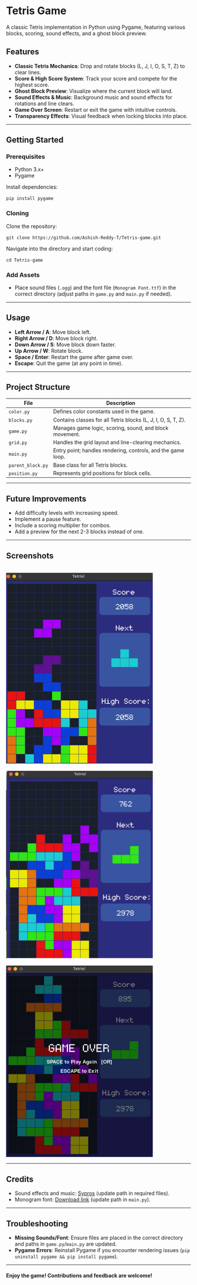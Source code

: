 # Tetris Game

A classic Tetris implementation in Python using Pygame, featuring various blocks, scoring, sound effects, and a ghost block preview.

## Features

- **Classic Tetris Mechanics**: Drop and rotate blocks (L, J, I, O, S, T, Z) to clear lines.
- **Score & High Score System**: Track your score and compete for the highest score.
- **Ghost Block Preview**: Visualize where the current block will land.
- **Sound Effects & Music**: Background music and sound effects for rotations and line clears.
- **Game Over Screen**: Restart or exit the game with intuitive controls.
- **Transparency Effects**: Visual feedback when locking blocks into place.

---

## Getting Started

### Prerequisites

- Python 3.x+
- Pygame

Install dependencies:

```
pip install pygame

```

### Cloning

Clone the repository:

```
git clone https://github.com/Ashish-Reddy-T/Tetris-game.git
```

Navigate into the directory and start coding:

```
cd Tetris-game
```

### Add Assets

- Place sound files (`.ogg`) and the font file (`Monogram Font.ttf`) in the correct directory (adjust paths in `game.py` and `main.py` if needed).

---

## Usage

- **Left Arrow / A**: Move block left.
- **Right Arrow / D**: Move block right.
- **Down Arrow / S**: Move block down faster.
- **Up Arrow / W**: Rotate block.
- **Space / Enter**: Restart the game after game over.
- **Escape**: Quit the game (at any point in time).

---

## Project Structure

| **File**          | **Description**                                               |
| ----------------- | ------------------------------------------------------------- |
| `color.py`        | Defines color constants used in the game.                     |
| `blocks.py`       | Contains classes for all Tetris blocks (L, J, I, O, S, T, Z). |
| `game.py`         | Manages game logic, scoring, sound, and block movement.       |
| `grid.py`         | Handles the grid layout and line-clearing mechanics.          |
| `main.py`         | Entry point; handles rendering, controls, and the game loop.  |
| `parent_block.py` | Base class for all Tetris blocks.                             |
| `position.py`     | Represents grid positions for block cells.                    |

---

## Future Improvements

- Add difficulty levels with increasing speed.
- Implement a pause feature.
- Include a scoring multiplier for combos.
- Add a preview for the next 2-3 blocks instead of one.

---

## Screenshots

<br><img src="https://github.com/Ashish-Reddy-T/Tetris-game/blob/879e4b5b680e3cd5286c4d21eae3a63312892561/Pic1.png" width="400"><br><br>
<img src="https://github.com/Ashish-Reddy-T/Tetris-game/blob/879e4b5b680e3cd5286c4d21eae3a63312892561/Pic2.png" width="400"><br><br>
<img src="https://github.com/Ashish-Reddy-T/Tetris-game/blob/879e4b5b680e3cd5286c4d21eae3a63312892561/EndGame.png" width="400"><br>

---

## Credits

- Sound effects and music: [Sypros](https://assetstore.unity.com/packages/audio/music/black-swan-vs-white-swan-audio-pack-219984) (update path in required files).
- Monogram font: [Download link](https://www.dafont.com/monogram.font) (update path in `main.py`).

---

## Troubleshooting

- **Missing Sounds/Font**: Ensure files are placed in the correct directory and paths in `game.py`/`main.py` are updated.
- **Pygame Errors**: Reinstall Pygame if you encounter rendering issues (`pip uninstall pygame && pip install pygame`).

---

#### Enjoy the game! Contributions and feedback are welcome!
